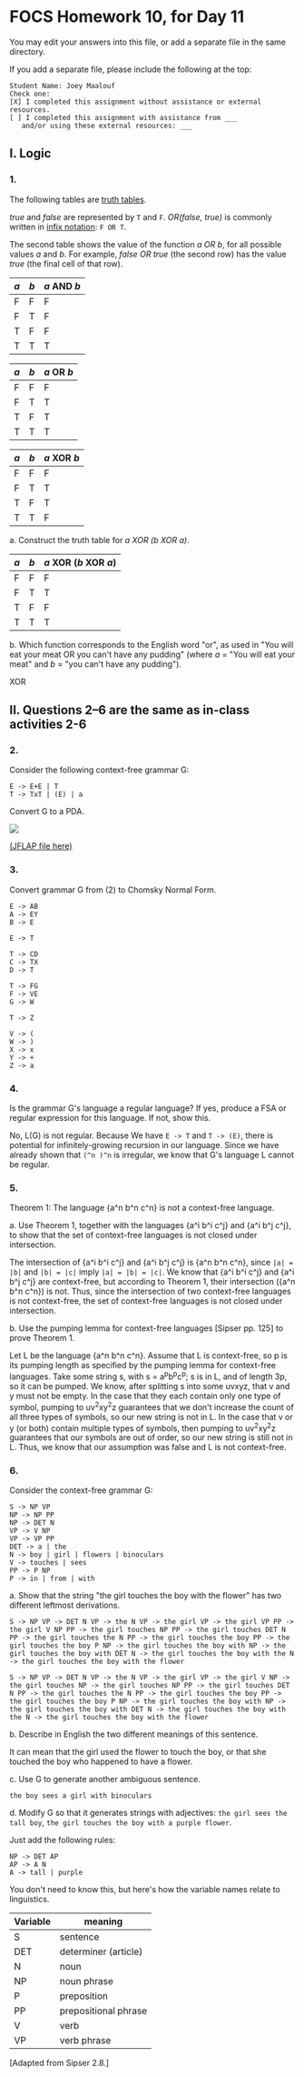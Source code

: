 # FOCS Homework 10, for Day 11

You may edit your answers into this file, or add a separate file in the same directory.

If you add a separate file, please include the following at the top:

```
Student Name: Joey Maalouf
Check one:
[X] I completed this assignment without assistance or external resources.
[ ] I completed this assignment with assistance from ___
   and/or using these external resources: ___
```

## I. Logic

### 1.

The following tables are [truth tables](https://en.wikipedia.org/wiki/Truth_table).

_true_ and _false_ are represented by `T` and `F`. _OR(false, true)_ is commonly written in [infix notation](https://en.wikipedia.org/wiki/Infix_notation): `F OR T`.

The second table shows the value of the function _a OR b_, for all possible values _a_ and _b_. For example, _false OR true_ (the second row) has the value _true_ (the final cell of that row).

_a_ | _b_ | _a_ AND _b_
----|-----|---
 F  |  F  | F
 F  |  T  | F
 T  |  F  | F
 T  |  T  | T

_a_ | _b_ | _a_ OR _b_
----|-----|---
 F  |  F  | F
 F  |  T  | T
 T  |  F  | T
 T  |  T  | T

_a_ | _b_ | _a_ XOR _b_
----|-----|---
 F  |  F  | F
 F  |  T  | T
 T  |  F  | T
 T  |  T  | F

a. Construct the truth table for _a XOR (b XOR a)_.

_a_ | _b_ | _a_ XOR (_b_ XOR _a_)
----|-----|---
 F  |  F  | F
 F  |  T  | T
 T  |  F  | F
 T  |  T  | T

b. Which function corresponds to the English word "or", as used in "You will eat your meat OR you can't have any pudding" (where _a_ = "You will eat your meat" and _b_ = "you can't have any pudding").

XOR

## II. Questions 2–6 are the same as in-class activities 2-6

### 2.

Consider the following context-free grammar G:

```
E -> E+E | T
T -> TxT | (E) | a
```

Convert G to a PDA.

![](2.png)

[(JFLAP file here)](2.jff)

### 3.

Convert grammar G from (2) to Chomsky Normal Form.

```
E -> AB
A -> EY
B -> E

E -> T

T -> CD
C -> TX
D -> T

T -> FG
F -> VE
G -> W

T -> Z

V -> (
W -> )
X -> x
Y -> +
Z -> a
```

### 4.

Is the grammar G's language a regular language? If yes, produce a FSA or regular expression for this language. If not, show this. 

No, L(G) is not regular. Because We have `E -> T` and `T -> (E)`, there is potential for infinitely-growing recursion in our language. Since we have already shown that `(^n )^n` is irregular, we know that G's language L cannot be regular.

### 5.

Theorem 1: The language {a^n b^n c^n} is not a context-free language.

a. Use Theorem 1, together with the languages {a^i b^i c^j} and {a^i b^j c^j}, to show that the set of context-free languages is not closed under intersection.

The intersection of {a^i b^i c^j} and {a^i b^j c^j} is {a^n b^n c^n}, since `|a| = |b|` and `|b| = |c|` imply `|a| = |b| = |c|`. We know that {a^i b^i c^j} and {a^i b^j c^j} are context-free, but according to Theorem 1, their intersection ({a^n b^n c^n}) is not. Thus, since the intersection of two context-free languages is not context-free, the set of context-free languages is not closed under intersection.

b. Use the pumping lemma for context-free languages [Sipser pp. 125] to prove Theorem 1.

Let L be the language {a^n b^n c^n}. Assume that L is context-free, so p is its pumping length as specified by the pumping lemma for context-free languages. Take some string s, with s = a<sup>p</sup>b<sup>p</sup>c<sup>p</sup>; s is in L, and of length 3p, so it can be pumped. We know, after splitting s into some uvxyz, that v and y must not be empty. In the case that they each contain only one type of symbol, pumping to uv<sup>2</sup>xy<sup>2</sup>z guarantees that we don't increase the count of all three types of symbols, so our new string is not in L. In the case that v or y (or both) contain multiple types of symbols, then pumping to uv<sup>2</sup>xy<sup>2</sup>z guarantees that our symbols are out of order, so our new string is still not in L. Thus, we know that our assumption was false and L is not context-free.

### 6.

Consider the context-free grammar G:

```
S -> NP VP
NP -> NP PP
NP -> DET N
VP -> V NP
VP -> VP PP
DET -> a | the
N -> boy | girl | flowers | binoculars
V -> touches | sees
PP -> P NP
P -> in | from | with
```

a. Show that the string "the girl touches the boy with the flower" has two
different leftmost derivations.

`S -> NP VP -> DET N VP -> the N VP -> the girl VP -> the girl VP PP -> the girl V NP PP -> the girl touches NP PP -> the girl touches DET N PP -> the girl touches the N PP -> the girl touches the boy PP -> the girl touches the boy P NP -> the girl touches the boy with NP -> the girl touches the boy with DET N -> the girl touches the boy with the N -> the girl touches the boy with the flower`

`S -> NP VP -> DET N VP -> the N VP -> the girl VP -> the girl V NP -> the girl touches NP -> the girl touches NP PP -> the girl touches DET N PP -> the girl touches the N PP -> the girl touches the boy PP -> the girl touches the boy P NP -> the girl touches the boy with NP -> the girl touches the boy with DET N -> the girl touches the boy with the N -> the girl touches the boy with the flower`

b. Describe in English the two different meanings of this sentence.

It can mean that the girl used the flower to touch the boy, or that she touched the boy who happened to have a flower.

c. Use G to generate another ambiguous sentence.

`the boy sees a girl with binoculars`

d. Modify G so that it generates strings with adjectives: `the girl sees the tall boy`, `the girl touches the boy with a purple flower`.

Just add the following rules:

```
NP -> DET AP
AP -> A N
A -> tall | purple
```

You don't need to know this, but here's how the variable names relate to linguistics.

Variable | meaning
---|---
S | sentence
DET | determiner (article)
N | noun
NP | noun phrase
P | preposition
PP | prepositional phrase
V | verb
VP | verb phrase

[Adapted from Sipser 2.8.]
